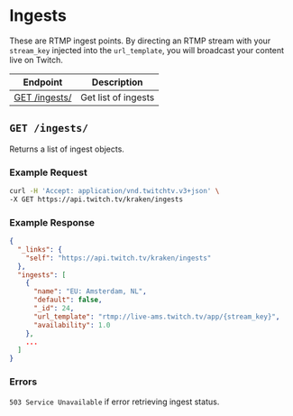 # Ingests

These are RTMP ingest points. By directing an RTMP stream with your `stream_key` injected into the `url_template`, you will broadcast your content live on Twitch.

| Endpoint | Description |
| ---- | --------------- |
| [GET /ingests/](/v3_resources/ingests.md#get-ingests) | Get list of ingests |

## `GET /ingests/`

Returns a list of ingest objects.

### Example Request

```bash
curl -H 'Accept: application/vnd.twitchtv.v3+json' \
-X GET https://api.twitch.tv/kraken/ingests
```

### Example Response

```json
{
  "_links": {
    "self": "https://api.twitch.tv/kraken/ingests"
  },
  "ingests": [
    {
      "name": "EU: Amsterdam, NL",
      "default": false,
      "_id": 24,
      "url_template": "rtmp://live-ams.twitch.tv/app/{stream_key}",
      "availability": 1.0
    },
    ...
  ]
}
```

### Errors
`503 Service Unavailable` if error retrieving ingest status.
